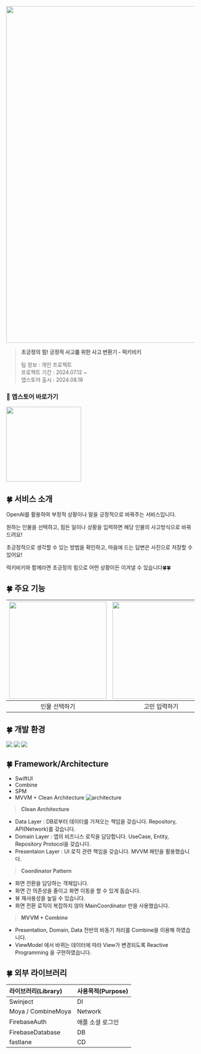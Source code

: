 <img width=900px src="https://github.com/user-attachments/assets/07c67a4d-8e1b-4bf9-a042-0cf81a4897e8"> 

<p></p>

> **초긍정의 힘! 긍정적 사고를 위한 사고 변환기 - 럭키비키**
>   
> 팀 정보 : 개인 프로젝트   
> 프로젝트 기간 : 2024.07.12 ~  
> 앱스토어 출시 : 2024.08.18

### 🔽 앱스토어 바로가기 

[<img width=200px src=https://user-images.githubusercontent.com/42789819/115149387-d42e1980-a09e-11eb-88e3-94ca9b5b604b.png>](https://apps.apple.com/kr/app/%EB%9F%AD%ED%82%A4%EB%B9%84%ED%82%A4-%EA%B8%B0%EB%B6%84-%EC%A2%8B%EC%9D%80-%EC%98%A4%EB%8A%98%EC%9D%84-%EC%9C%84%ED%95%9C-%EC%82%AC%EA%B3%A0-%EB%B3%80%ED%99%98%EA%B8%B0/id6590637266)

## 🍀 서비스 소개
OpenAI를 활용하여 부정적 상황이나 말을 긍정적으로 바꿔주는 서비스입니다.

원하는 인물을 선택하고, 힘든 일이나 상황을 입력하면 해당 인물의 사고방식으로 바꿔드려요!

초긍정적으로 생각할 수 있는 방법을 확인하고, 마음에 드는 답변은 사진으로 저장할 수 있어요!

럭키비키와 함께라면 초긍정의 힘으로 어떤 상황이든 이겨낼 수 있습니다🍀🍀 

## 🍀 주요 기능
| <img width=260px src="https://github.com/user-attachments/assets/c1f4da32-f678-4aad-84bd-37031007dc96"> | <img width=260px src="https://github.com/user-attachments/assets/12fd68dd-bf41-4d47-9730-eb9b8987ddd2"> | <img width=260px src="https://github.com/user-attachments/assets/090c9843-1825-4e5d-9267-9a7cdbc1438e"> |
| :-------------: | :----------: |  :----------: |
| 인물 선택하기 | 고민 입력하기 | 결과 확인 및 저장하기 |

## 🍀 개발 환경
<p align="left">
<img src ="https://img.shields.io/badge/Swift-5.9-ff69b4">
<img src ="https://img.shields.io/badge/Xcode-15.2-blue">
<img src ="https://img.shields.io/badge/iOS-16.0+-orange">
<br>
  
## 🍀 Framework/Architecture
- SwiftUI
- Combine
- SPM
- MVVM + Clean Architecture
![architecture](https://github.com/user-attachments/assets/62d48588-e33d-4f11-9b39-d9b440c02b7f)

> **Clean Architecture**
> 
- Data Layer : DB로부터 데이터를 가져오는 책임을 갖습니다. Repository, API(Network)를 갖습니다.
- Domain Layer : 앱의 비즈니스 로직을 담당합니다. UseCase, Entity, Repository Protocol을 갖습니다.
- Presentaion Layer : UI 로직 관련 책임을 갖습니다. MVVM 패턴을 활용했습니다.

> **Coordinator Pattern**
> 
- 화면 전환을 담당하는 객체입니다.
- 화면 간 의존성을 줄이고 화면 이동을 할 수 있게 돕습니다.
- 뷰 재사용성을 높일 수 있습니다.
- 화면 전환 로직이 복잡하지 않아 MainCoordinator 만을 사용했습니다.

> **MVVM + Combine**
> 
- Presentation, Domain, Data 전반의 비동기 처리를 Combine을 이용해 하였습니다.
- ViewModel 에서 바뀌는 데이터에 따라 View가 변경되도록 Reactive Programming 을 구현하였습니다.

## 🍀 외부 라이브러리
| 라이브러리(Library) | 사용목적(Purpose) |
|:---|:----------|
| Swinject| DI |
| Moya / CombineMoya | Network |
| FirebaseAuth | 애플 소셜 로그인 |
| FirebaseDatabase | DB |
| fastlane | CD |



